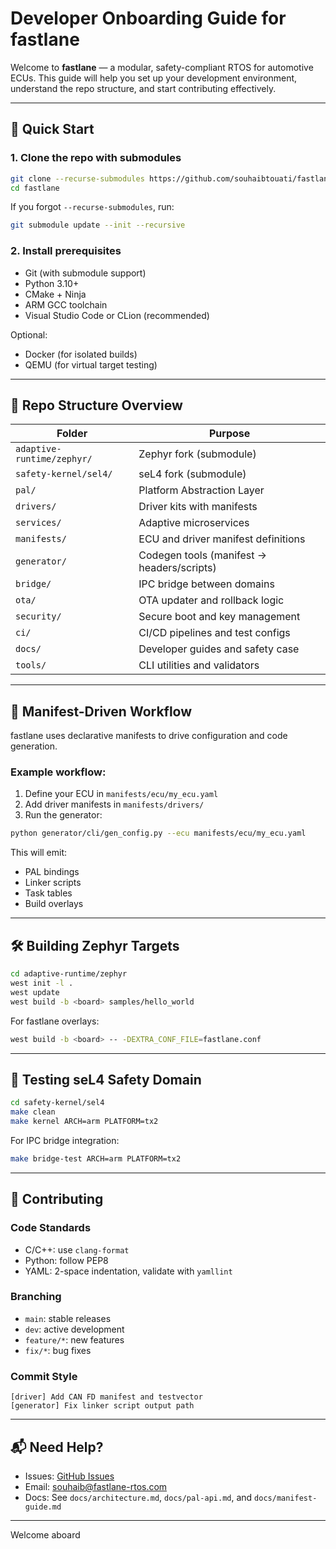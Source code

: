 
# Developer Onboarding Guide for fastlane

Welcome to **fastlane** — a modular, safety-compliant RTOS for automotive ECUs. This guide will help you set up your development environment, understand the repo structure, and start contributing effectively.

---

## 🚀 Quick Start

### 1. Clone the repo with submodules

```bash
git clone --recurse-submodules https://github.com/souhaibtouati/fastlane.git
cd fastlane
```

If you forgot `--recurse-submodules`, run:

```bash
git submodule update --init --recursive
```

### 2. Install prerequisites

- Git (with submodule support)
- Python 3.10+
- CMake + Ninja
- ARM GCC toolchain
- Visual Studio Code or CLion (recommended)

Optional:
- Docker (for isolated builds)
- QEMU (for virtual target testing)

---

## 🧱 Repo Structure Overview

| Folder                     | Purpose                                      |
|----------------------------|----------------------------------------------|
| `adaptive-runtime/zephyr/` | Zephyr fork (submodule)                      |
| `safety-kernel/sel4/`      | seL4 fork (submodule)                        |
| `pal/`                     | Platform Abstraction Layer                   |
| `drivers/`                 | Driver kits with manifests                   |
| `services/`                | Adaptive microservices                       |
| `manifests/`               | ECU and driver manifest definitions          |
| `generator/`               | Codegen tools (manifest → headers/scripts)  |
| `bridge/`                  | IPC bridge between domains                   |
| `ota/`                     | OTA updater and rollback logic               |
| `security/`                | Secure boot and key management               |
| `ci/`                      | CI/CD pipelines and test configs             |
| `docs/`                    | Developer guides and safety case             |
| `tools/`                   | CLI utilities and validators                 |

---

## 🧩 Manifest-Driven Workflow

fastlane uses declarative manifests to drive configuration and code generation.

### Example workflow:

1. Define your ECU in `manifests/ecu/my_ecu.yaml`
2. Add driver manifests in `manifests/drivers/`
3. Run the generator:

```bash
python generator/cli/gen_config.py --ecu manifests/ecu/my_ecu.yaml
```

This will emit:
- PAL bindings
- Linker scripts
- Task tables
- Build overlays

---

## 🛠️ Building Zephyr Targets

```bash
cd adaptive-runtime/zephyr
west init -l .
west update
west build -b <board> samples/hello_world
```

For fastlane overlays:

```bash
west build -b <board> -- -DEXTRA_CONF_FILE=fastlane.conf
```

---

## 🧪 Testing seL4 Safety Domain

```bash
cd safety-kernel/sel4
make clean
make kernel ARCH=arm PLATFORM=tx2
```

For IPC bridge integration:

```bash
make bridge-test ARCH=arm PLATFORM=tx2
```

---

## 🤝 Contributing

### Code Standards

- C/C++: use `clang-format`
- Python: follow PEP8
- YAML: 2-space indentation, validate with `yamllint`

### Branching

- `main`: stable releases
- `dev`: active development
- `feature/*`: new features
- `fix/*`: bug fixes

### Commit Style

```
[driver] Add CAN FD manifest and testvector
[generator] Fix linker script output path
```

---

## 📬 Need Help?

- Issues: [GitHub Issues](https://github.com/souhaibtouati/fastlane/issues)
- Email: souhaib@fastlane-rtos.com
- Docs: See `docs/architecture.md`, `docs/pal-api.md`, and `docs/manifest-guide.md`

---

Welcome aboard 
```

